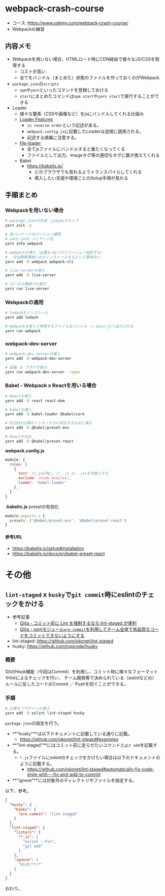 # webpack-crash-course

- コース: https://www.udemy.com/webpack-crash-course/
- Webpackの練習

## 内容メモ

- Webpackを用いない場合、HTMLロード時にCDN経由で様々なJS/CSSを取得する
  - コストが高い
  - 全てをバンドル（まとめた）状態のファイルを作っておくのがWebpack
- `package.json`の`scripts`
  - `npm`や`yarn`といったコマンドを登録しておける
  - `start`にまとめたコマンドは`npm start`や`yarn start`で実行することができる
- Loader
  - 様々な要素（CSSや画像など）をjsにバンドルしてくれる仕組み
  - [Loader Features](https://webpack.js.org/concepts/loaders#loader-features)
    - `in reverse order`という記述がある。
    - `webpack.config.js`に記載したLoaderは逆順に適用される。
    - 記述する順番に注意する。
  - [file-loader](https://github.com/webpack-contrib/file-loader)
    - 全てjsファイルにバンドルすると重たくなってくる
    - ファイルとして出力、imageタグ等の適切なタグに置き換えてくれる
  - Babel
    - https://babeljs.io/
      - どのブラウザでも見れるようトランスパイルしてくれる
      - 導入したい言語や環境ごとのSetup手順が見れる

## 手順まとめ

### Webpackを用いない場合

```bash
# package.jsonの生成 -yはyesスキップ
yarn init -y

# 各パッケージのバージョン確認
# yarn info パッケージ名
yarn info webpack

# webpackの導入（必要なら@つけてバージョン指定する）
#  -Dは開発環境にのみインストールするという意味合い
yarn add -D webpack webpack-cli

# live-serverの導入
yarn add -D live-server

# ローカル環境での実行
yarn run live-server
```

### Webpackの適用

```bash
# lodashをインストール
yarn add lodash

# Webpackを使って参照するファイルをバンドル -> main.jsへ出力される
yarn run webpack
```

### webpack-dev-server

```bash
# webpack-dev-serverの導入
yarn add -D webpack-dev-server

# 起動 ＆ ブラウザ表示
yarn run webpack-dev-server --open
```

### Babel - Webpack x Reactを用いる場合

```bash
# Reactの導入
yarn add -D react react-dom

# babelの導入
yarn add -D babel-loader @babel/core

# ES2015以降のシンタックスに対応するために導入
yarn add -D @babel/preset-env

# Reactの対応
yarn add -D @babel/preset-react
```

**webpack.config.js**
```js
module: {
  rules: [
    {
      test: /\.jsx?$/, // .js or .jsxを対象とする
      exclude: /node_modules/,
      loader: 'babel-loader'
    },
  ]
}
```

**.babelrc.js**
presetの有効化
```js
module.exports = {
  presets: ['@babel/preset-env', '@babel/preset-react']
}
```

#### 参考URL

- https://babeljs.io/setup#installation
- https://babeljs.io/docs/en/babel-preset-react

# その他

## `lint-staged` x `husky`で`git commit`時にeslintのチェックをかける

- 参考記事
  - [Qiita - コミット前に Lint を強制するなら lint-staged が便利](https://qiita.com/ybiquitous/items/553479cfcb2cee124ae0)
  - [Qiita - npmモジュール`pre-commit`を利用してチーム全体で低品質なコードをコミットできないようにする](https://qiita.com/potato4d/items/5dfebb9da1c5fe400809)
- lint-staged: https://github.com/okonet/lint-staged
- husky: https://github.com/typicode/husky

### 概要

GitのHook機能（今回はCommit）を利用し、コミット時に様々なフォーマットやlintによるチェックを行い、
チーム開発等で決められている（eslintなどの）ルールに反したコードのCommit ／ Pushを防ぐことができる。

### 手順

```bash
# 必要なプラグインの導入
yarn add -D eslint lint-staged husky
```

`package.json`の設定を行う。

- **"husky"**は以下ドキュメントに記載している通りに記載。
  - https://github.com/okonet/lint-staged#examples
- **"lint-staged"**にはコミット前に走らせたいコマンドと`git add`を記載する。
  - `*.js`ファイルにeslintのチェックをかけたい場合は以下のドキュメントのように記載する。
    - https://github.com/okonet/lint-staged#automatically-fix-code-style-with---fix-and-add-to-commit
- **"ignore"**には対象外のディレクトリやファイルを指定する。

以下、参考。

```json
{
  "husky": {
    "hooks": {
      "pre-commit": "lint-staged"
    }
  },
  "lint-staged": {
    "linters": {
      "*.js": [
        "eslint --fix",
        "git add"
      ]
    },
    "ignore": [
      "dist/**/*"
    ]
  }
}
```

おわり。
